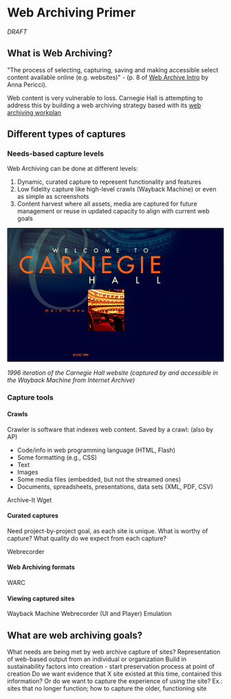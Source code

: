 # Web Archiving Primer

*DRAFT*

## What is Web Archiving?
"The process of selecting, capturing, saving and making accessible select content available online (e.g. websites)" - (p. 8 of [Web Archive Intro](https://www.slideshare.net/annaperricci/web-archiving-intro-circa-2015) by Anna Pericci).

Web content is very vulnerable to loss. Carnegie Hall is attempting to address this by building a web archiving strategy based with its [web archiving workplan](https://carnegiehall.github.io/webarchiving/workplan.html)

## Different types of captures

### Needs-based capture levels
Web Archiving can be done at different levels: 
1. Dynamic, curated capture to represent functionality and features
2. Low fidelity capture like high-level crawls (Wayback Machine) or even as simple as screenshots
3. Content harvest where all assets, media are captured for future management or reuse in updated capacity to align with current web goals 

![Screenshot of 1996 Carnegie Hall website](/ch1996.png)

_1996 iteration of the Carnegie Hall website (captured by and accessible in the Wayback Machine from Internet Archive)_

### Capture tools
#### Crawls
Crawler is software that indexes web content. Saved by a crawl: (also by AP)
- Code/info in web programming language (HTML, Flash)
- Some formatting (e.g., CSS)
- Text
- Images
- Some media files (embedded, but not the streamed ones)
- Documents, spreadsheets, presentations, data sets (XML, PDF, CSV)

Archive-It
Wget

#### Curated captures
Need project-by-project goal, as each site is unique. What is worthy of capture? What quality do we expect from each capture? 

Webrecorder

#### Web Archiving formats

WARC

#### Viewing captured sites

Wayback Machine
Webrecorder (UI and Player)
Emulation


## What are web archiving goals?
What needs are being met by web archive capture of sites?
Representation of web-based output from an individual or organization
Build in sustainability factors into creation - start preservation process at point of creation 
Do we want evidence that X site existed at this time, contained this information? Or do we want to capture the experience of using the site? 
Ex.: sites that no longer function; how to capture the older, functioning site 
